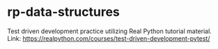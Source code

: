 # rp-data-structures
Test driven development practice utilizing Real Python tutorial material.
Link: https://realpython.com/courses/test-driven-development-pytest/
